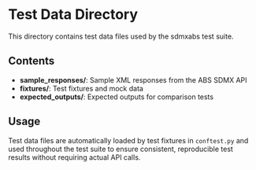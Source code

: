 # Test Data Directory

This directory contains test data files used by the sdmxabs test suite.

## Contents

- **sample_responses/**: Sample XML responses from the ABS SDMX API
- **fixtures/**: Test fixtures and mock data
- **expected_outputs/**: Expected outputs for comparison tests

## Usage

Test data files are automatically loaded by test fixtures in `conftest.py` and used throughout the test suite to ensure consistent, reproducible test results without requiring actual API calls.
